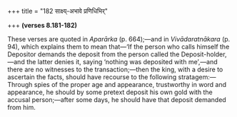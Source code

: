 +++
title = "182 साक्ष्य्-अभावे प्रणिधिभिर्"

+++
**(verses 8.181-182)**

These verses are quoted in *Aparārka* (p. 664);—and in *Vivādaratnākara*
(p. 94), which explains them to mean that—‘If the person who calls
himself the Depositor demands the deposit from the person called the
Deposit-holder,—and the latter denies it, saying ‘nothing was deposited
with me’,—and there are no witnesses to the transaction;—then the king,
with a desire to ascertain the facts, should have recourse to the
following stratagem:—Through spies of the proper age and appearance,
trustworthy in word and appearance, he should by some pretext deposit
his own gold with the accusal person;—after some days, he should have
that deposit demanded from him.


